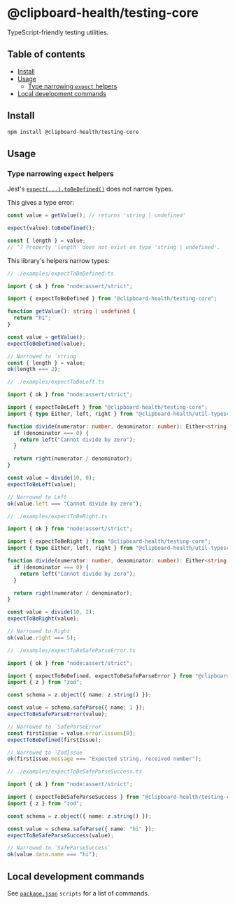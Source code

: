# @clipboard-health/testing-core <!-- omit from toc -->

TypeScript-friendly testing utilities.

## Table of contents <!-- omit from toc -->

- [Install](#install)
- [Usage](#usage)
  - [Type narrowing `expect` helpers](#type-narrowing-expect-helpers)
- [Local development commands](#local-development-commands)

## Install

```bash
npm install @clipboard-health/testing-core
```

## Usage

### Type narrowing `expect` helpers

Jest's [`expect(...).toBeDefined()`](https://jestjs.io/docs/expect#tobedefined) does not narrow types.

This gives a type error:

```ts
const value = getValue(); // returns 'string | undefined'

expect(value).toBeDefined();

const { length } = value;
// ^? Property 'length' does not exist on type 'string | undefined'.
```

This library's helpers narrow types:

<!-- prettier-ignore -->
```ts
// ./examples/expectToBeDefined.ts

import { ok } from "node:assert/strict";

import { expectToBeDefined } from "@clipboard-health/testing-core";

function getValue(): string | undefined {
  return "hi";
}

const value = getValue();
expectToBeDefined(value);

// Narrowed to `string`
const { length } = value;
ok(length === 2);

```

<!-- prettier-ignore -->
```ts
// ./examples/expectToBeLeft.ts

import { ok } from "node:assert/strict";

import { expectToBeLeft } from "@clipboard-health/testing-core";
import { type Either, left, right } from "@clipboard-health/util-typescript";

function divide(numerator: number, denominator: number): Either<string, number> {
  if (denominator === 0) {
    return left("Cannot divide by zero");
  }

  return right(numerator / denominator);
}

const value = divide(10, 0);
expectToBeLeft(value);

// Narrowed to Left
ok(value.left === "Cannot divide by zero");

```

<!-- prettier-ignore -->
```ts
// ./examples/expectToBeRight.ts

import { ok } from "node:assert/strict";

import { expectToBeRight } from "@clipboard-health/testing-core";
import { type Either, left, right } from "@clipboard-health/util-typescript";

function divide(numerator: number, denominator: number): Either<string, number> {
  if (denominator === 0) {
    return left("Cannot divide by zero");
  }

  return right(numerator / denominator);
}

const value = divide(10, 2);
expectToBeRight(value);

// Narrowed to Right
ok(value.right === 5);

```

<!-- prettier-ignore -->
```ts
// ./examples/expectToBeSafeParseError.ts

import { ok } from "node:assert/strict";

import { expectToBeDefined, expectToBeSafeParseError } from "@clipboard-health/testing-core";
import { z } from "zod";

const schema = z.object({ name: z.string() });

const value = schema.safeParse({ name: 1 });
expectToBeSafeParseError(value);

// Narrowed to `SafeParseError`
const firstIssue = value.error.issues[0];
expectToBeDefined(firstIssue);

// Narrowed to `ZodIssue`
ok(firstIssue.message === "Expected string, received number");

```

<!-- prettier-ignore -->
```ts
// ./examples/expectToBeSafeParseSuccess.ts

import { ok } from "node:assert/strict";

import { expectToBeSafeParseSuccess } from "@clipboard-health/testing-core";
import { z } from "zod";

const schema = z.object({ name: z.string() });

const value = schema.safeParse({ name: "hi" });
expectToBeSafeParseSuccess(value);

// Narrowed to `SafeParseSuccess`
ok(value.data.name === "hi");

```

## Local development commands

See [`package.json`](./package.json) `scripts` for a list of commands.
